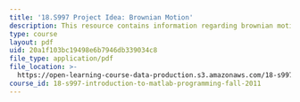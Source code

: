 ```yaml
---
title: '18.S997 Project Idea: Brownian Motion'
description: This resource contains information regarding brownian motion.
type: course
layout: pdf
uid: 20a1f103bc19498e6b7946db339034c8
file_type: application/pdf
file_location: >-
  https://open-learning-course-data-production.s3.amazonaws.com/18-s997-introduction-to-matlab-programming-fall-2011/20a1f103bc19498e6b7946db339034c8_MIT18_S997F11_Brownian.pdf
course_id: 18-s997-introduction-to-matlab-programming-fall-2011
---
```

